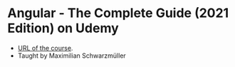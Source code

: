 # Angular - The Complete Guide (2021 Edition) on Udemy

- [URL of the course](https://www.udemy.com/course/the-complete-guide-to-angular-2/learn/lecture/13914134#overview).
- Taught by Maximilian Schwarzmüller
